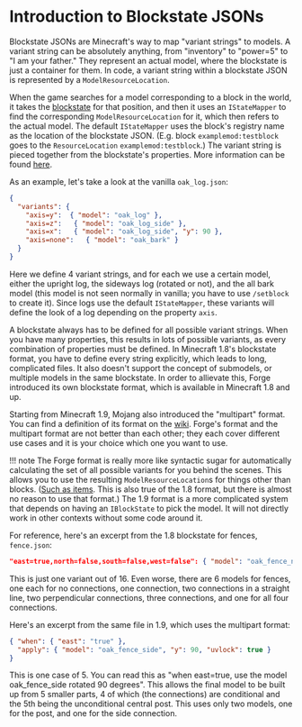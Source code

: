 Introduction to Blockstate JSONs
================================

Blockstate JSONs are Minecraft's way to map "variant strings" to models. A variant string can be absolutely anything, from "inventory" to "power=5" to "I am your father." They represent an actual model, where the blockstate is just a container for them. In code, a variant string within a blockstate JSON is represented by a `ModelResourceLocation`.

When the game searches for a model corresponding to a block in the world, it takes the [blockstate][] for that position, and then it uses an `IStateMapper` to find the corresponding `ModelResourceLocation` for it, which then refers to the actual model. The default `IStateMapper` uses the block's registry name as the location of the blockstate JSON. (E.g. block `examplemod:testblock` goes to the `ResourceLocation` `examplemod:testblock`.) The variant string is pieced together from the blockstate's properties. More information can be found [here][statemapper].

As an example, let's take a look at the vanilla `oak_log.json`:

```json
{
  "variants": {
    "axis=y":  { "model": "oak_log" },
    "axis=z":   { "model": "oak_log_side" },
    "axis=x":   { "model": "oak_log_side", "y": 90 },
    "axis=none":   { "model": "oak_bark" }
  }
}
```

Here we define 4 variant strings, and for each we use a certain model, either the upright log, the sideways log (rotated or not), and the all bark model (this model is not seen normally in vanilla; you have to use `/setblock` to create it). Since logs use the default `IStateMapper`, these variants will define the look of a log depending on the property `axis`.

A blockstate always has to be defined for all possible variant strings. When you have many properties, this results in lots of possible variants, as every combination of properties must be defined. In Minecraft 1.8's blockstate format, you have to define every string explicitly, which leads to long, complicated files. It also doesn't support the concept of submodels, or multiple models in the same blockstate. In order to allievate this, Forge introduced its own blockstate format, which is available in Minecraft 1.8 and up.

Starting from Minecraft 1.9, Mojang also introduced the "multipart" format. You can find a definition of its format on the [wiki][]. Forge's format and the multipart format are not better than each other; they each cover different use cases and it is your choice which one you want to use.

!!! note
    The Forge format is really more like syntactic sugar for automatically calculating the set of all possible variants for you behind the scenes. This allows you to use the resulting `ModelResourceLocation`s for things other than blocks. ([Such as items][item blockstates]. This is also true of the 1.8 format, but there is almost no reason to use that format.) The 1.9 format is a more complicated system that depends on having an `IBlockState` to pick the model. It will not directly work in other contexts without some code around it.

For reference, here's an excerpt from the 1.8 blockstate for fences, `fence.json`:

```json
"east=true,north=false,south=false,west=false": { "model": "oak_fence_n", "y": 90, "uvlock": true }
```

This is just one variant out of 16. Even worse, there are 6 models for fences, one each for no connections, one connection, two connections in a straight line, two perpendicular connections, three connections, and one for all four connections.

Here's an excerpt from the same file in 1.9, which uses the multipart format:

```json
{ "when": { "east": "true" },
  "apply": { "model": "oak_fence_side", "y": 90, "uvlock": true }
}
```

This is one case of 5. You can read this as "when east=true, use the model oak_fence_side rotated 90 degrees". This allows the final model to be built up from 5 smaller parts, 4 of which (the connections) are conditional and the 5th being the unconditional central post. This uses only two models, one for the post, and one for the side connection.

[blockstate]: ../../blocks/states.md
[statemapper]: ../using.md#block-models
[wiki]: https://minecraft.gamepedia.com/Model#Block_states
[item blockstates]: ../using.md#blockstate-jsons-for-items
